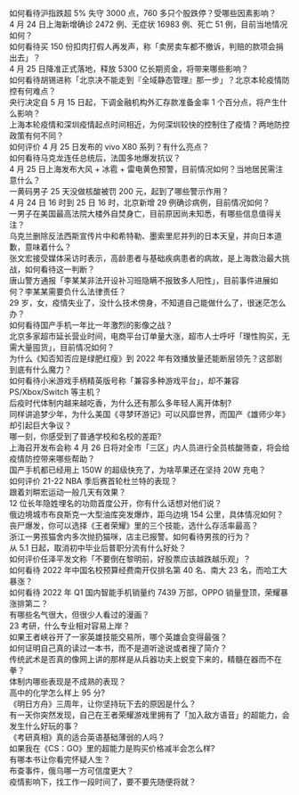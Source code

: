 如何看待沪指跌超 5% 失守 3000 点，760 多只个股跌停？受哪些因素影响？  
4 月 24 日上海新增确诊 2472 例、无症状 16983 例、死亡 51 例，目前当地情况如何？  
如何看待买 150 份扣肉打假人再发声，称「卖房卖车都不撤诉，判赔的款项会捐出去」？  
4 月 25 日降准正式落地，释放 5300 亿长期资金，将带来哪些影响？  
如何看待胡锡进称「北京决不能走到『全域静态管理』那一步」？北京本轮疫情防控有何难点？  
央行决定自 5 月 15 日起，下调金融机构外汇存款准备金率 1 个百分点，将产生什么影响？  
上海本轮疫情和深圳疫情起点时间相近，为何深圳较快的控制住了疫情？两地防控政策有何不同？  
如何评价 4 月 25 日发布的 vivo X80 系列？有什么亮点？  
如何看待马克龙连任总统后，法国多地爆发抗议？  
4 月 25 日上海发布大风 + 冰雹 + 雷电黄色预警，目前情况如何？当地居民需注意什么？  
一黄码男子 25 天没做核酸被罚 200 元，起到了哪些警示作用？  
4 月 24 日 16 时到 25 日 16 时，北京新增 29 例确诊病例，目前情况如何？  
一男子在美国最高法院大楼外自焚身亡，目前原因尚未知悉，有哪些信息值得关注？  
乌克兰删除反法西斯宣传片中和希特勒、墨索里尼并列的日本天皇，并向日本道歉，意味着什么？  
张文宏接受媒体采访时表示，高龄患者与基础疾病患者的病故，是上海救治最大挑战，如何看待这一判断？  
唐山警方通报「李某某非法开设补习班隐瞒不报致多人阳性」，目前事件进展如何？李某某需要负什么法律责任？  
29 岁，女，疫情失业了，没什么技术傍身，不知道自己能做什么了，很迷茫怎么办？  
如何看待国产手机一年比一年激烈的影像之战？  
北京多家超市延长营业时间，电商平台订单量大涨，超市人士呼吁「理性购买，无需大量囤货」，目前情况如何？  
为什么《知否知否应是绿肥红瘦》到 2022 年有效播放量还能断层领先？这部剧到底有什么魔力？  
如何看待小米游戏手柄精英版号称「兼容多种游戏平台」，却不兼容 PS/Xbox/Switch 等主机？  
后疫时代体制内越来越吃香，为什么还有那么多年轻人离开体制?  
同样讲追梦少年，为什么美国《寻梦环游记》可以风靡世界，而国产《雄师少年》却引起巨大争议？  
哪一刻，你感受到了普通学校和名校的差距?  
上海召开发布会称 4 月 26 日将对全市「三区」内人员进行全员核酸筛查，将会给疫情防控带来哪些帮助？  
国产手机都已经用上 150W 的超级快充了，为啥苹果还在坚持 20W 充电？  
如何评价 21-22 NBA 季后赛首轮杜兰特的表现？  
跟着刘畊宏运动一般几天有效果？  
12 位长年隐姓埋名的功勋首度公开，你有什么话想对他们说？  
俄边境城市布良斯克一大型油库突发爆炸，距乌边境 154 公里，具体情况如何？  
丧尸爆发，你可以选择《王者荣耀》里的三个技能，选什么存活率最高？  
浙江一男孩猫舍内多次抛扔猫咪，店主已报警。如何看待男孩的行为？  
从 5.1 日起，取消初中毕业后普职分流有什么好处？  
如何评价任泽平发文称「不要倒在黎明前，好股票应该越跌越乐观」？  
如何看待 2022 年中国名校预算经费南开仅排名第 40 名、南大 23 名，而哈工大暴涨？  
如何看待 2022 年 Q1 国内智能手机销量约 7439 万部，OPPO 销量登顶，荣耀暴涨排第二？  
有哪些名气很大，但很少人看过的漫画？  
23 考研，什么专业相对容易上岸？  
如果王者峡谷开了一家英雄技能交易所，哪个英雄会变得最强？  
如何证明自己真的读过一本书，而不是道听途说或者搜了简介？  
传统武术是否真的像网上讲的那样是从兵器功夫上蜕变下来的，精髓在器而不在拳？  
体制内哪些表现是不成熟的表现？  
高中的化学怎么样上 95 分?  
《明日方舟》三周年，让你坚持玩下去的原因是什么？  
有一天你突然发现，自己在王者荣耀游戏里拥有了「加入敌方语音」的超能力，会发生什么好玩的事？  
《考研真相》真的适合英语基础薄弱的人吗？  
如果我在《CS：GO》里的超能力是购买价格减半会怎么样?  
有哪本书让你看完怀疑人生？  
布查事件，俄乌哪一方可信度更大？  
疫情影响下，找工作一段时间了，要不要先随便将就？  
